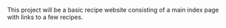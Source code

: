 This project will be a basic recipe website consisting of a main index page with links to a few recipes.
